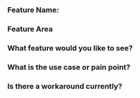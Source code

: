 ### Feature Name: 
<!-- Specify the name of the feature follow the example below -->
<!-- [Device-Patcher]: agentless deployment -->

### Feature Area
<!-- Specify the Module/Package where this feature is applicable or N/A: -->

### What feature would you like to see?

<!-- Provide a description of this feature and the user experience. -->

### What is the use case or pain point?

<!-- It helps us understand the benefit of this feature for your use case. -->

### Is there a workaround currently?

<!-- Without this feature, how do you accomplish your task today? -->

